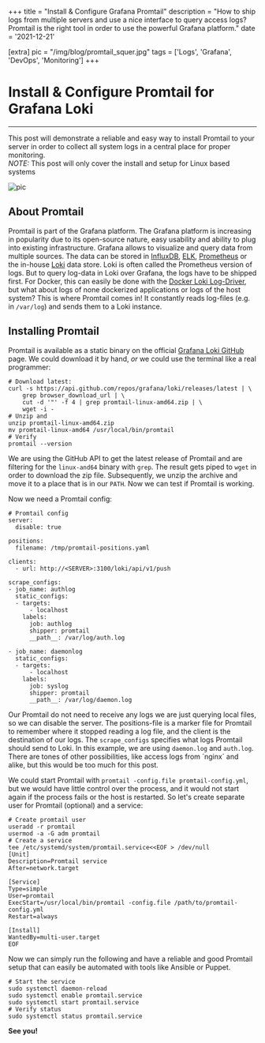 +++
title = "Install & Configure Grafana Promtail"
description = "How to ship logs from multiple servers and use a nice interface to query access logs? Promtail is the right tool in order to use the powerful Grafana platform."
date = '2021-12-21'

[extra]
pic = "/img/blog/promtail_squer.jpg"
tags = ['Logs', 'Grafana', 'DevOps', 'Monitoring']
+++

# Install & Configure Promtail for Grafana Loki
---
This post will demonstrate a reliable and easy way to install Promtail to your server in order to collect all system logs in a central place for proper monitoring.  
*NOTE:* This post will only cover the install and setup for Linux based systems

![pic](/img/blog/promtail.jpg)


## About Promtail
Promtail is part of the Grafana platform. The Grafana platform is increasing in popularity due to its open-source nature, easy usability and ability to plug into existing infrastructure. Grafana allows to visualize and query data from multiple sources. The data can be stored in [InfluxDB](https://grafana.com/docs/grafana/latest/datasources/influxdb/), [ELK](https://grafana.com/docs/grafana/latest/datasources/elasticsearch/), [Prometheus](https://grafana.com/docs/grafana/latest/datasources/prometheus/) or the in-house [Loki](https://grafana.com/docs/loki/latest/) data store. Loki is often called the Prometheus version of logs. But to query log-data in Loki over Grafana, the logs have to be shipped first. For Docker, this can easily be done with the [Docker Loki Log-Driver](https://grafana.com/docs/loki/latest/), but what about logs of none dockerized applications or logs of the host system? This is where Promtail comes in! It constantly reads log-files (e.g. in `/var/log`) and sends them to a Loki instance.

## Installing Promtail
Promtail is available as a static binary on the official [Grafana Loki GitHub](https://github.com/grafana/loki/releases) page. We could download it by hand, *or* we could use the terminal like a real programmer:

```bash,linenos
# Download latest:
curl -s https://api.github.com/repos/grafana/loki/releases/latest | \
    grep browser_download_url | \
    cut -d '"' -f 4 | grep promtail-linux-amd64.zip | \
    wget -i -
# Unzip and
unzip promtail-linux-amd64.zip
mv promtail-linux-amd64 /usr/local/bin/promtail
# Verify
promtail --version

```
We are using the GitHub API to get the latest release of Promtail and are filtering for the `linux-and64` binary with `grep`. The result gets piped to `wget` in order to download the zip file. Subsequently, we unzip the archive and move it to a place that is in our `PATH`. Now we can test if Promtail is working.

Now we need a Promtail config:

```yaml,linenos
# Promtail config
server:
  disable: true

positions:
  filename: /tmp/promtail-positions.yaml

clients:
  - url: http://<SERVER>:3100/loki/api/v1/push

scrape_configs:
- job_name: authlog
  static_configs:
  - targets:
      - localhost
    labels:
      job: authlog
      shipper: promtail
      __path__: /var/log/auth.log

- job_name: daemonlog
  static_configs:
  - targets:
      - localhost
    labels:
      job: syslog
      shipper: promtail
      __path__: /var/log/daemon.log
```

Our Promtail do not need to receive any logs we are just querying local files, so we can disable the server. The positions-file is a marker file for Promtail to remember where it stopped reading a log file, and the client is the destination of our logs. The `scrape_configs` specifies what logs Promtail should send to Loki. In this example, we are using `daemon.log` and `auth.log`. There are tones of other possibilities, like access logs from ´nginx´ and alike, but this would be too much for this post.

We could start Promtail with `promtail -config.file promtail-config.yml`, but we would have little control over the process, and it would not start again if the process fails or the host is restarted. So let's create separate user for Promtail (optional) and a service:

```bash,linenos
# Create promtail user
useradd -r promtail
usermod -a -G adm promtail
# Create a service
tee /etc/systemd/system/promtail.service<<EOF > /dev/null
[Unit]
Description=Promtail service
After=network.target

[Service]
Type=simple
User=promtail
ExecStart=/usr/local/bin/promtail -config.file /path/to/promtail-config.yml
Restart=always

[Install]
WantedBy=multi-user.target
EOF
```

Now we can simply run the following and have a reliable and good Promtail setup that can easily be automated with tools like Ansible or Puppet.
```bash,linenos
# Start the service
sudo systemctl daemon-reload
sudo systemctl enable promtail.service
sudo systemctl start promtail.service
# Verify status
sudo systemctl status promtail.service
```

**See you!**
